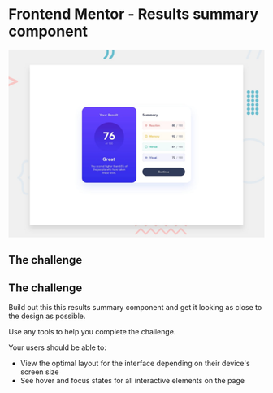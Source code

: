 # Frontend Mentor - Results summary component

![Design preview for the Results summary component coding challenge](./design/desktop-preview.jpg)

## The challenge

## The challenge

Build out this this results summary component and get it looking as close to the design as possible.

Use any tools to help you complete the challenge. 

Your users should be able to:

- View the optimal layout for the interface depending on their device's screen size
- See hover and focus states for all interactive elements on the page